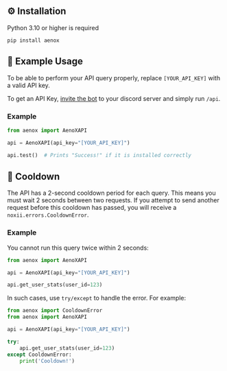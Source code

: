 ## ⚙️ Installation
Python 3.10 or higher is required
```
pip install aenox
```

## 🚀 Example Usage
To be able to perform your API query properly, replace `[YOUR_API_KEY]` with a valid API key.

To get an API Key, [invite the bot](https://discord.com/oauth2/authorize?client_id=1278294334177022033) to your discord server and simply run `/api`.

### Example

```python
from aenox import AenoXAPI

api = AenoXAPI(api_key="[YOUR_API_KEY]")

api.test()  # Prints "Success!" if it is installed correctly
```


## 🫧 Cooldown
The API has a 2-second cooldown period for each query. This means you must wait 2 seconds between two requests. If you attempt to send another request before this cooldown has passed, you will receive a `noxii.errors.CooldownError`.

### Example
You cannot run this query twice within 2 seconds:
```python
from aenox import AenoXAPI

api = AenoXAPI(api_key="[YOUR_API_KEY]")

api.get_user_stats(user_id=123)
```

In such cases, use `try/except` to handle the error. For example:

```python
from aenox import CooldownError
from aenox import AenoXAPI

api = AenoXAPI(api_key="[YOUR_API_KEY]")

try:
    api.get_user_stats(user_id=123)
except CooldownError:
    print('Cooldown!')
```

